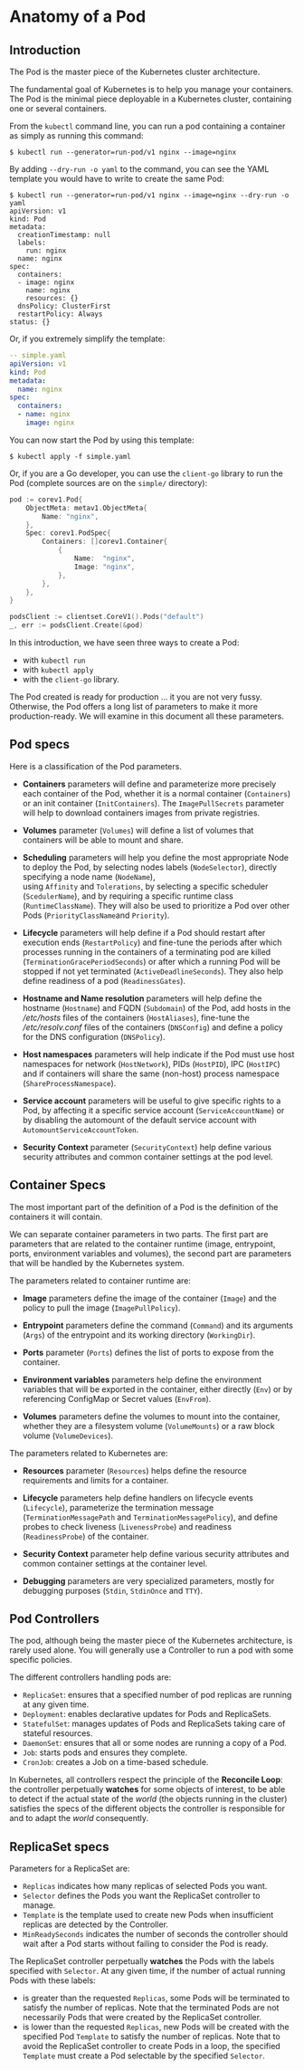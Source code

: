 # Anatomy of a Pod

## Introduction

The Pod is the master piece of the Kubernetes cluster architecture.

The fundamental goal of Kubernetes is to help you manage your containers. The Pod is the minimal piece deployable in a Kubernetes cluster, containing one or several containers.

From the `kubectl` command line, you can run a pod containing a container as simply as running this command:

```shell
$ kubectl run --generator=run-pod/v1 nginx --image=nginx
```

By adding `--dry-run -o yaml` to the command, you can see the YAML template you would have to write to create the same Pod:

```shell
$ kubectl run --generator=run-pod/v1 nginx --image=nginx --dry-run -o yaml
apiVersion: v1
kind: Pod
metadata:
  creationTimestamp: null
  labels:
    run: nginx
  name: nginx
spec:
  containers:
  - image: nginx
    name: nginx
    resources: {}
  dnsPolicy: ClusterFirst
  restartPolicy: Always
status: {}
```

Or, if you extremely simplify the template:

```yaml
-- simple.yaml
apiVersion: v1
kind: Pod
metadata:
  name: nginx
spec:
  containers:
  - name: nginx
    image: nginx
```

You can now start the Pod by using this template:
```
$ kubectl apply -f simple.yaml
```

Or, if you are a Go developer, you can use the `client-go` library to run the Pod (complete sources are on the `simple/` directory):

```go
pod := corev1.Pod{
    ObjectMeta: metav1.ObjectMeta{
        Name: "nginx",
    },
    Spec: corev1.PodSpec{
        Containers: []corev1.Container{
            {
                Name:  "nginx",
                Image: "nginx",
            },
        },
    },
}

podsClient := clientset.CoreV1().Pods("default")
_, err := podsClient.Create(&pod)
```

In this introduction, we have seen three ways to create a Pod:
- with `kubectl run`
- with `kubectl apply`
- with the `client-go` library.

The Pod created is ready for production ... it you are not very fussy. Otherwise, the Pod offers a long list of parameters to make it more production-ready. We will examine in this document all these parameters.

## Pod specs

Here is a classification of the Pod parameters.

- **Containers** parameters will define and parameterize more precisely each container of the Pod, whether it is a normal container (`Containers`) or an init container (`InitContainers`). The `ImagePullSecrets` parameter will help to download containers images from private registries.

- **Volumes** parameter (`Volumes`) will define a list of volumes that containers will be able to mount and share.

- **Scheduling** parameters will help you define the most appropriate Node to deploy the Pod, by selecting nodes labels (`NodeSelector`), directly specifying a node name (`NodeName`),  
using `Affinity` and `Tolerations`, by selecting a specific scheduler (`ScedulerName`), and by requiring a specific runtime class (`RuntimeClassName`). They will also be used to prioritize a Pod over other Pods (`PriorityClassName`and `Priority`).

- **Lifecycle** parameters will help define if a Pod should restart after execution ends (`RestartPolicy`) and fine-tune the periods after which processes running in the containers of a terminating pod are killed (`TerminationGracePeriodSeconds`) or after which a running Pod will be stopped if not yet terminated (`ActiveDeadlineSeconds`). They also help define readiness of a pod (`ReadinessGates`).

- **Hostname and Name resolution** parameters will help define the hostname (`Hostname`) and FQDN (`Subdomain`) of the Pod, add hosts in the */etc/hosts* files of the containers (`HostAliases`), fine-tune the */etc/resolv.conf* files of the containers (`DNSConfig`) and define a policy for the DNS configuration (`DNSPolicy`).

- **Host namespaces** parameters will help indicate if the Pod must use host namespaces for network (`HostNetwork`), PIDs (`HostPID`), IPC (`HostIPC`) and if containers will share the same (non-host) process namespace (`ShareProcessNamespace`).

- **Service account** parameters will be useful to give specific rights to a Pod, by affecting it a specific service account (`ServiceAccountName`) or by disabling the automount of the default service account with `AutomountServiceAccountToken`.

- **Security Context** parameter (`SecurityContext`) help define various security attributes and common container settings at the pod level.

## Container Specs

The most important part of the definition of a Pod is the definition of the containers it will contain.

We can separate container parameters in two parts. The first part are parameters that are related to the container runtime (image, entrypoint, ports, environment variables and volumes), the second part are parameters that will be handled by the Kubernetes system.

The parameters related to container runtime are:

- **Image** parameters define the image of the container (`Image`) and the policy to pull the image (`ImagePullPolicy`).

- **Entrypoint** parameters define the command (`Command`) and its arguments (`Args`) of the entrypoint and its working directory (`WorkingDir`).

- **Ports** parameter (`Ports`) defines the list of ports to expose from the container.

- **Environment variables** parameters help define the environment variables that will be exported in the container, 
either directly (`Env`) or by referencing ConfigMap or Secret values (`EnvFrom`).

- **Volumes** parameters define the volumes to mount into the container, whether they are a filesystem volume (`VolumeMounts`) or a raw block volume (`VolumeDevices`).

The parameters related to Kubernetes are:

- **Resources** parameter (`Resources`) helps define the resource requirements and limits for a container.

- **Lifecycle** parameters help define handlers on lifecycle events (`Lifecycle`), parameterize the termination message (`TerminationMessagePath` and `TerminationMessagePolicy`), and define probes to check liveness (`LivenessProbe`) and readiness (`ReadinessProbe`) of the container.

- **Security Context** parameter help define various security attributes and common container settings at the container level.

- **Debugging** parameters are very specialized parameters, mostly for debugging purposes (`Stdin`, `StdinOnce` and `TTY`).

## Pod Controllers

The pod, although being the master piece of the Kubernetes architecture, is rarely used alone. You will generally use a Controller to run a pod with some specific policies.

The different controllers handling pods are:

- `ReplicaSet`: ensures that a specified number of pod replicas are running at any given time.
- `Deployment`: enables declarative updates for Pods and ReplicaSets.
- `StatefulSet`: manages updates of Pods and ReplicaSets taking care of stateful resources.
- `DaemonSet`: ensures that all or some nodes are running a copy of a Pod.
- `Job`: starts pods and ensures they complete.
- `CronJob`: creates a Job on a time-based schedule.

In Kubernetes, all controllers respect the principle of the **Reconcile Loop**: the controller perpetually **watches** for some objects of interest, to be able to detect if the actual state of the *world* (the objects running in the cluster) satisfies the specs of the different objects the controller is responsible for and to adapt the *world* consequently.

## ReplicaSet specs

Parameters for a ReplicaSet are:
- `Replicas` indicates how many replicas of selected Pods you want.
- `Selector` defines the Pods you want the ReplicaSet controller to manage.
- `Template` is the template used to create new Pods when insufficient replicas are detected by the Controller.
- `MinReadySeconds` indicates the number of seconds the controller should wait after a Pod starts without failing to consider the Pod is ready.


The ReplicaSet controller perpetually **watches** the Pods with the labels specified with `Selector`. At any given time, if the number of actual running Pods with these labels:
- is greater than the requested `Replicas`, some Pods will be terminated to satisfy the number of replicas. Note that the terminated Pods are not necessarily Pods that were created by the ReplicaSet controller.
- is lower than the requested `Replicas`, new Pods will be created with the specified Pod `Template` to satisfy the number of replicas. Note that to avoid the ReplicaSet controller to create Pods in a loop, the specified `Template` must create a Pod selectable by the specified `Selector`.
